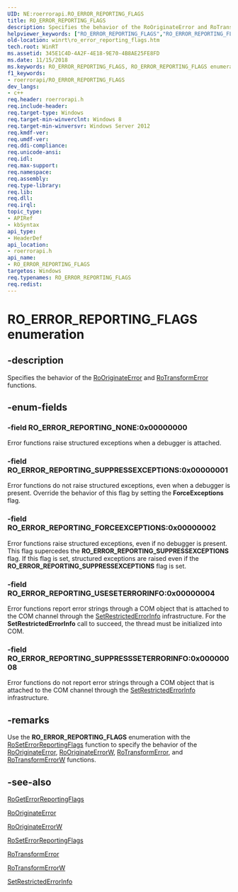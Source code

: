 ```yaml
---
UID: NE:roerrorapi.RO_ERROR_REPORTING_FLAGS
title: RO_ERROR_REPORTING_FLAGS
description: Specifies the behavior of the RoOriginateError and RoTransformError functions.
helpviewer_keywords: ["RO_ERROR_REPORTING_FLAGS","RO_ERROR_REPORTING_FLAGS enumeration [Windows Runtime]","RO_ERROR_REPORTING_FORCEEXCEPTIONS","RO_ERROR_REPORTING_NONE","RO_ERROR_REPORTING_SUPPRESSEXCEPTIONS","RO_ERROR_REPORTING_SUPPRESSSETERRORINFO","RO_ERROR_REPORTING_USESETERRORINFO","roerrorapi/RO_ERROR_REPORTING_FLAGS","roerrorapi/RO_ERROR_REPORTING_FORCEEXCEPTIONS","roerrorapi/RO_ERROR_REPORTING_NONE","roerrorapi/RO_ERROR_REPORTING_SUPPRESSEXCEPTIONS","roerrorapi/RO_ERROR_REPORTING_SUPPRESSSETERRORINFO","roerrorapi/RO_ERROR_REPORTING_USESETERRORINFO","winrt.ro_error_reporting_flags","winrt.winrterrorreportingflags"]
old-location: winrt\ro_error_reporting_flags.htm
tech.root: WinRT
ms.assetid: 345E1C4D-4A2F-4E18-9E70-4B8AE25FE8FD
ms.date: 11/15/2018
ms.keywords: RO_ERROR_REPORTING_FLAGS, RO_ERROR_REPORTING_FLAGS enumeration [Windows Runtime], RO_ERROR_REPORTING_FORCEEXCEPTIONS, RO_ERROR_REPORTING_NONE, RO_ERROR_REPORTING_SUPPRESSEXCEPTIONS, RO_ERROR_REPORTING_SUPPRESSSETERRORINFO, RO_ERROR_REPORTING_USESETERRORINFO, roerrorapi/RO_ERROR_REPORTING_FLAGS, roerrorapi/RO_ERROR_REPORTING_FORCEEXCEPTIONS, roerrorapi/RO_ERROR_REPORTING_NONE, roerrorapi/RO_ERROR_REPORTING_SUPPRESSEXCEPTIONS, roerrorapi/RO_ERROR_REPORTING_SUPPRESSSETERRORINFO, roerrorapi/RO_ERROR_REPORTING_USESETERRORINFO, winrt.ro_error_reporting_flags, winrt.winrterrorreportingflags
f1_keywords:
- roerrorapi/RO_ERROR_REPORTING_FLAGS
dev_langs:
- c++
req.header: roerrorapi.h
req.include-header: 
req.target-type: Windows
req.target-min-winverclnt: Windows 8
req.target-min-winversvr: Windows Server 2012
req.kmdf-ver: 
req.umdf-ver: 
req.ddi-compliance: 
req.unicode-ansi: 
req.idl: 
req.max-support: 
req.namespace: 
req.assembly: 
req.type-library: 
req.lib: 
req.dll: 
req.irql: 
topic_type:
- APIRef
- kbSyntax
api_type:
- HeaderDef
api_location:
- roerrorapi.h
api_name:
- RO_ERROR_REPORTING_FLAGS
targetos: Windows
req.typenames: RO_ERROR_REPORTING_FLAGS
req.redist: 
---
```


# RO_ERROR_REPORTING_FLAGS enumeration


## -description


Specifies the behavior of the <a href="/windows/desktop/api/roerrorapi/nf-roerrorapi-rooriginateerror">RoOriginateError</a> and <a href="/windows/desktop/api/roerrorapi/nf-roerrorapi-rotransformerror">RoTransformError</a> functions.


## -enum-fields




### -field RO_ERROR_REPORTING_NONE:0x00000000

Error functions raise structured exceptions when a debugger is attached.


### -field RO_ERROR_REPORTING_SUPPRESSEXCEPTIONS:0x00000001

Error functions do not raise structured exceptions, even when a debugger is present.  Override the behavior of this flag by setting the <b>ForceExceptions</b> flag.


### -field RO_ERROR_REPORTING_FORCEEXCEPTIONS:0x00000002

Error functions raise structured exceptions, even if no debugger is present.  This flag supercedes the <b>RO_ERROR_REPORTING_SUPPRESSEXCEPTIONS</b> flag.  If this flag is set, structured exceptions are raised even if the <b>RO_ERROR_REPORTING_SUPPRESSEXCEPTIONS</b> flag is set.


### -field RO_ERROR_REPORTING_USESETERRORINFO:0x00000004

Error functions report error strings through a COM object that is attached to the COM channel through the <a href="/windows/desktop/api/roerrorapi/nf-roerrorapi-setrestrictederrorinfo">SetRestrictedErrorInfo</a> infrastructure. For the <b>SetRestrictedErrorInfo</b> call to succeed, the thread must be initialized into COM.


### -field RO_ERROR_REPORTING_SUPPRESSSETERRORINFO:0x00000008

Error functions do not report error strings through a COM object that is attached to the COM channel through the <a href="/windows/desktop/api/roerrorapi/nf-roerrorapi-setrestrictederrorinfo">SetRestrictedErrorInfo</a> infrastructure.


## -remarks



Use the <b>RO_ERROR_REPORTING_FLAGS</b> enumeration with the <a href="/windows/desktop/api/roerrorapi/nf-roerrorapi-roseterrorreportingflags">RoSetErrorReportingFlags</a> function to specify the behavior of the  <a href="/windows/desktop/api/roerrorapi/nf-roerrorapi-rooriginateerror">RoOriginateError</a>, <a href="/windows/desktop/api/roerrorapi/nf-roerrorapi-rooriginateerrorw">RoOriginateErrorW</a>,  <a href="/windows/desktop/api/roerrorapi/nf-roerrorapi-rotransformerror">RoTransformError</a>, and <a href="/windows/desktop/api/roerrorapi/nf-roerrorapi-rotransformerrorw">RoTransformErrorW</a> functions.




## -see-also




<a href="/windows/desktop/api/roerrorapi/nf-roerrorapi-rogeterrorreportingflags">RoGetErrorReportingFlags</a>



<a href="/windows/desktop/api/roerrorapi/nf-roerrorapi-rooriginateerror">RoOriginateError</a>



<a href="/windows/desktop/api/roerrorapi/nf-roerrorapi-rooriginateerrorw">RoOriginateErrorW</a>



<a href="/windows/desktop/api/roerrorapi/nf-roerrorapi-roseterrorreportingflags">RoSetErrorReportingFlags</a>



<a href="/windows/desktop/api/roerrorapi/nf-roerrorapi-rotransformerror">RoTransformError</a>



<a href="/windows/desktop/api/roerrorapi/nf-roerrorapi-rotransformerrorw">RoTransformErrorW</a>



<a href="/windows/desktop/api/roerrorapi/nf-roerrorapi-setrestrictederrorinfo">SetRestrictedErrorInfo</a>
 

 

